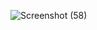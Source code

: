![Screenshot (58)](https://github.com/user-attachments/assets/82d37dd4-f49f-416a-ac58-192c8ed2cbbd)
